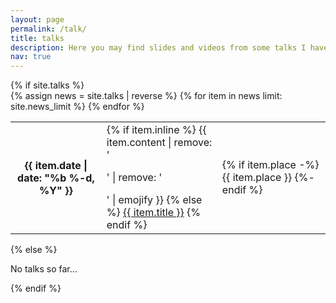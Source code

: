 ```yaml
---
layout: page
permalink: /talk/
title: talks
description: Here you may find slides and videos from some talks I have presented. A complete list of all talks may be found in my CV.
nav: true
---
```

<div class="news">
  {% if site.talks  %}
    <div class="table-responsive">
      <table class="table table-sm table-borderless">
      {% assign news = site.talks | reverse %}
      {% for item in news limit: site.news_limit %}
        <tr>
          <th scope="row">{{ item.date | date: "%b %-d, %Y" }}</th>
          <td>
            {% if item.inline %}
              {{ item.content | remove: '<p>' | remove: '</p>' | emojify }}
            {% else %}
              <a class="news-title" href="{{ item.url | relative_url }}">{{ item.title }}</a>
            {% endif %}
        <td>
        {% if item.place -%} 
            <span class="talks-place">{{ item.place }}</span>
        {%- endif %}
        </td>
          </td>
        </tr>
      {% endfor %}
      </table>
    </div>
  {% else %}
    <p>No talks so far...</p>
  {% endif %}
</div>
